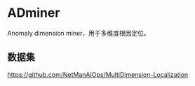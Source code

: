 # ADminer

Anomaly dimension miner，用于多维度根因定位。




## 数据集

https://github.com/NetManAIOps/MultiDimension-Localization